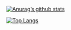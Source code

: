 [![Anurag’s github stats](https://github-readme-stats.vercel.app/api?username=sivadevgit)](https://github.com/sivadevgit)

[![Top Langs](https://github-readme-stats.vercel.app/api/top-langs/?username=yushi1007&layout=compact)](https://github.com/yushi1007)
